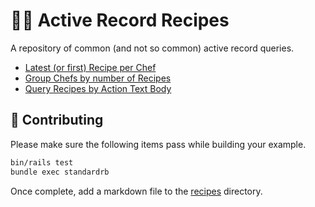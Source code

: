 # 🧑‍🍳 Active Record Recipes

A repository of common (and not so common) active record queries.

- [Latest (or first) Recipe per Chef](.recipes/latest_or_first_recipe_per_chef.md)
- [Group Chefs by number of Recipes](.recipes/group_chefs_by_number_of_recipes.md)
- [Query Recipes by Action Text Body](.recipes/query_recipes_by_action_text_body.md)

## 🙏 Contributing

Please make sure the following items pass while building your example.

```bash
bin/rails test
bundle exec standardrb
```

Once complete, add a markdown file to the [recipes](https://github.com/thoughtbot/active-record-recipes/tree/main/.recipes) directory.